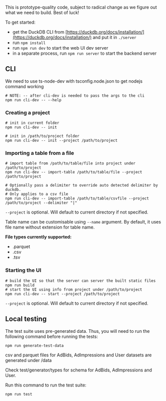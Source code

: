 This is prototype-quality code, subject to radical change as we figure out
what we need to build. Best of luck!

To get started:

- get the DuckDB CLI from [https://duckdb.org/docs/installation/](https://duckdb.org/docs/installation/) and put it in `./server`
- run `npm install`
- run `npm run dev` to start the web UI dev server
- in a separate process, run `npm run server` to start the backend server

## CLI
We need to use ts-node-dev with tsconfig.node.json to get nodejs command working
```
# NOTE: -- after cli-dev is needed to pass the args to the cli
npm run cli-dev -- --help
```

### Creating a project
```
# init in current folder
npm run cli-dev -- init
```

```
# init in /path/to/project folder
npm run cli-dev -- init --project /path/to/project
```

### Importing a table from a file
```
# import table from /path/to/table/file into project under /path/to/project
npm run cli-dev -- import-table /path/to/table/file --project /path/to/project

# Optionally pass a delimiter to override auto detected delimiter by duckdb.
# Only applies to a csv file
npm run cli-dev -- import-table /path/to/table/csvfile --project /path/to/project --delimiter "|"
```
`--project` is optional. Will default to current directory if not specified.

Table name can be customisable using `--name` argument. By default, it uses file name without extension for table name.

**File types currently supported:**
 - .parquet
 - .csv
 - .tsv

### Starting the UI
```
# build the UI so that the server can server the built static files
npm run build
# start the UI using info from project under /path/to/project
npm run cli-dev -- start --project /path/to/project
```
`--project` is optional. Will default to current directory if not specified.

## Local testing
The test suite uses pre-generated data. Thus, you will need to run the following command before running the tests:
```
npm run generate-test-data
```
csv and parquet files for AdBids, AdImpressions and User datasets are generated under /data

Check test/generator/types for schema for AdBids, AdImpressions and User.

Run this command to run the test suite:
```
npm run test
```
